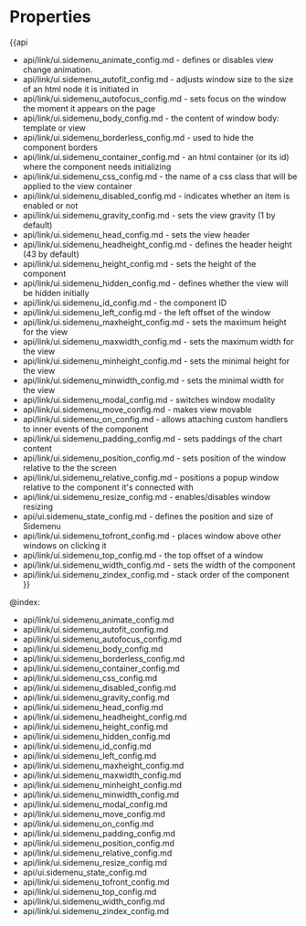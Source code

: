 Properties
==========

{{api
- api/link/ui.sidemenu_animate_config.md - defines or disables view change animation.
- api/link/ui.sidemenu_autofit_config.md - adjusts window size to the size of an html node it is initiated in
- api/link/ui.sidemenu_autofocus_config.md - sets focus on the window the moment it appears on the page
- api/link/ui.sidemenu_body_config.md - the content of window body: template or view
- api/link/ui.sidemenu_borderless_config.md - used to hide the component borders
- api/link/ui.sidemenu_container_config.md - an html container (or its id) where the component needs initializing
- api/link/ui.sidemenu_css_config.md - the name of a css class that will be applied to the view container
- api/link/ui.sidemenu_disabled_config.md - indicates whether an item is enabled or not
- api/link/ui.sidemenu_gravity_config.md - sets the view gravity (1 by default)
- api/link/ui.sidemenu_head_config.md - sets the view header
- api/link/ui.sidemenu_headheight_config.md - defines the header height (43 by default)
- api/link/ui.sidemenu_height_config.md - sets the height of the component
- api/link/ui.sidemenu_hidden_config.md - defines whether the view will be hidden initially
- api/link/ui.sidemenu_id_config.md - the component ID
- api/link/ui.sidemenu_left_config.md - the left offset of the window
- api/link/ui.sidemenu_maxheight_config.md - sets the maximum height for the view
- api/link/ui.sidemenu_maxwidth_config.md - sets the maximum width for the view
- api/link/ui.sidemenu_minheight_config.md - sets the minimal height for the view
- api/link/ui.sidemenu_minwidth_config.md - sets the minimal width for the view
- api/link/ui.sidemenu_modal_config.md - switches window modality
- api/link/ui.sidemenu_move_config.md - makes view movable
- api/link/ui.sidemenu_on_config.md - allows attaching custom handlers to inner events of the component
- api/link/ui.sidemenu_padding_config.md - sets paddings of the chart content
- api/link/ui.sidemenu_position_config.md - sets position of the window relative to the the screen
- api/link/ui.sidemenu_relative_config.md - positions a popup window relative to the component it's connected with
- api/link/ui.sidemenu_resize_config.md - enables/disables window resizing
- api/ui.sidemenu_state_config.md - defines the position and size of Sidemenu
- api/link/ui.sidemenu_tofront_config.md - places window above other windows on clicking it
- api/link/ui.sidemenu_top_config.md - the top offset of a window
- api/link/ui.sidemenu_width_config.md - sets the width of the component
- api/link/ui.sidemenu_zindex_config.md - stack order of the component
}}

@index:
- api/link/ui.sidemenu_animate_config.md
- api/link/ui.sidemenu_autofit_config.md
- api/link/ui.sidemenu_autofocus_config.md
- api/link/ui.sidemenu_body_config.md
- api/link/ui.sidemenu_borderless_config.md
- api/link/ui.sidemenu_container_config.md
- api/link/ui.sidemenu_css_config.md
- api/link/ui.sidemenu_disabled_config.md
- api/link/ui.sidemenu_gravity_config.md
- api/link/ui.sidemenu_head_config.md
- api/link/ui.sidemenu_headheight_config.md
- api/link/ui.sidemenu_height_config.md
- api/link/ui.sidemenu_hidden_config.md
- api/link/ui.sidemenu_id_config.md
- api/link/ui.sidemenu_left_config.md
- api/link/ui.sidemenu_maxheight_config.md
- api/link/ui.sidemenu_maxwidth_config.md
- api/link/ui.sidemenu_minheight_config.md
- api/link/ui.sidemenu_minwidth_config.md
- api/link/ui.sidemenu_modal_config.md
- api/link/ui.sidemenu_move_config.md
- api/link/ui.sidemenu_on_config.md
- api/link/ui.sidemenu_padding_config.md
- api/link/ui.sidemenu_position_config.md
- api/link/ui.sidemenu_relative_config.md
- api/link/ui.sidemenu_resize_config.md
- api/ui.sidemenu_state_config.md
- api/link/ui.sidemenu_tofront_config.md
- api/link/ui.sidemenu_top_config.md
- api/link/ui.sidemenu_width_config.md
- api/link/ui.sidemenu_zindex_config.md

